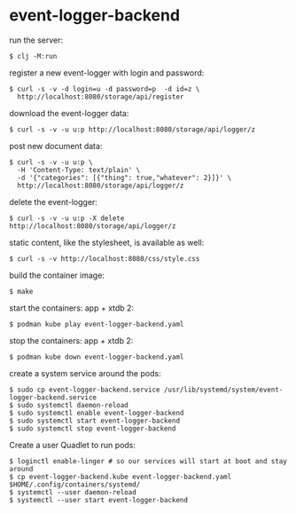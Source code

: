 # event-logger-backend

run the server:
```
$ clj -M:run
```

register a new event-logger with login and password:
```
$ curl -s -v -d login=u -d password=p  -d id=z \
  http://localhost:8080/storage/api/register
```

download the event-logger data:
```
$ curl -s -v -u u:p http://localhost:8080/storage/api/logger/z
```

post new document data:
```
$ curl -s -v -u u:p \
  -H 'Content-Type: text/plain' \
  -d '{"categories": [{"thing": true,"whatever": 2}]}' \
  http://localhost:8080/storage/api/logger/z
```

delete the event-logger:
```
$ curl -s -v -u u:p -X delete http://localhost:8080/storage/api/logger/z
```

static content, like the stylesheet, is available as well:
```
$ curl -s -v http://localhost:8080/css/style.css
```

build the container image:
```
$ make
```

start the containers: app + xtdb 2:
```
$ podman kube play event-logger-backend.yaml
```

stop the containers: app + xtdb 2:
```
$ podman kube down event-logger-backend.yaml
```

create a system service around the pods:
```
$ sudo cp event-logger-backend.service /usr/lib/systemd/system/event-logger-backend.service
$ sudo systemctl daemon-reload
$ sudo systemctl enable event-logger-backend
$ sudo systemctl start event-logger-backend
$ sudo systemctl stop event-logger-backend
```

Create a user Quadlet to run pods:
```
$ loginctl enable-linger # so our services will start at boot and stay around
$ cp event-logger-backend.kube event-logger-backend.yaml $HOME/.config/containers/systemd/
$ systemctl --user daemon-reload
$ systemctl --user start event-logger-backend
```

